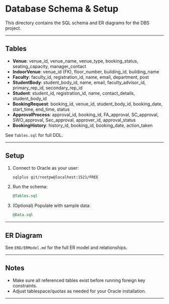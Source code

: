 # Database Schema & Setup

This directory contains the SQL schema and ER diagrams for the DBS project.

---

## Tables

- **Venue**: venue_id, venue_name, venue_type, booking_status, seating_capacity, manager_contact
- **IndoorVenue**: venue_id (FK), floor_number, building_id, building_name
- **Faculty**: faculty_id, registration_id, name, email, department, post
- **StudentBody**: student_body_id, name, email, faculty_advisor_id, primary_rep_id, secondary_rep_id
- **Student**: student_id, registration_id, name, contact_details, student_body_id
- **BookingRequest**: booking_id, venue_id, student_body_id, booking_date, start_time, end_time, status
- **ApprovalProcess**: approval_id, booking_id, FA_approval, SC_approval, SWO_approval, Sec_approval, approver_id, approval_status
- **BookingHistory**: history_id, booking_id, booking_date, action_taken

See `Tables.sql` for full DDL.

---

## Setup

1. Connect to Oracle as your user:
   ```bash
   sqlplus git/rootpw@localhost:1521/FREE
   ```
2. Run the schema:
   ```sql
   @Tables.sql
   ```
3. (Optional) Populate with sample data:
   ```sql
   @Data.sql
   ```

---

## ER Diagram

See `ERD/ERModel.md` for the full ER model and relationships.

---

## Notes

- Make sure all referenced tables exist before running foreign key constraints.
- Adjust tablespace/quotas as needed for your Oracle installation.

---
